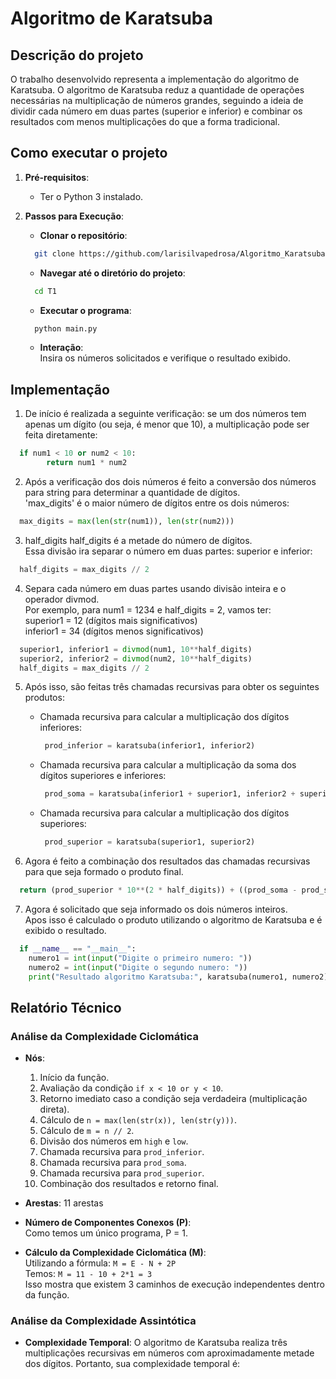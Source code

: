 # Algoritmo de Karatsuba

## Descrição do projeto
O trabalho desenvolvido representa a implementação do algoritmo de Karatsuba. O algoritmo de Karatsuba reduz a quantidade de operações necessárias na multiplicação de números grandes, seguindo a ideia de dividir cada número em duas partes (superior e inferior) e combinar os resultados com menos multiplicações do que a forma tradicional.

## Como executar o projeto

1. **Pré-requisitos**:
   - Ter o Python 3 instalado.

2. **Passos para Execução**:
    - **Clonar o repositório**:      
     ```bash
       git clone https://github.com/larisilvapedrosa/Algoritmo_Karatsuba.git
     ```

     - **Navegar até o diretório do projeto**:      
     ```bash
       cd T1
     ```

     - **Executar o programa**:      
     ```bash
       python main.py
     ```

     - **Interação**:      
     Insira os números solicitados e verifique o resultado exibido.
 



## Implementação
1. De início é realizada a seguinte verificação: se um dos números tem apenas um dígito (ou seja, é menor que 10), a multiplicação pode ser feita diretamente:

```python
  if num1 < 10 or num2 < 10:
        return num1 * num2
```

2. Após a verificação dos dois números é feito a conversão dos números para string para determinar a quantidade de dígitos. <br/>
   'max_digits' é o maior número de dígitos entre os dois números:
```python
  max_digits = max(len(str(num1)), len(str(num2)))
```

3. half_digits half_digits é a metade do número de dígitos. <br/>
   Essa divisão ira separar o número em duas partes: superior e inferior:
```python
  half_digits = max_digits // 2  
```

4. Separa cada número em duas partes usando divisão inteira e o operador divmod.<br/>
   Por exemplo, para num1 = 1234 e half_digits = 2, vamos ter:<br/>
   superior1 = 12 (dígitos mais significativos)<br/>
   inferior1 = 34 (dígitos menos significativos)
```python
  superior1, inferior1 = divmod(num1, 10**half_digits)
  superior2, inferior2 = divmod(num2, 10**half_digits)
  half_digits = max_digits // 2  
```

5. Após isso, são feitas três chamadas recursivas para obter os seguintes produtos:
   - Chamada recursiva para calcular a multiplicação dos dígitos inferiores:
     ```python
      prod_inferior = karatsuba(inferior1, inferior2) 
     ```
     
   - Chamada recursiva para calcular a multiplicação da soma dos dígitos superiores e inferiores:
     ```python
      prod_soma = karatsuba(inferior1 + superior1, inferior2 + superior2)
     ```
     
   - Chamada recursiva para calcular a multiplicação dos dígitos superiores:
     ```python
      prod_superior = karatsuba(superior1, superior2)
     ```     

6. Agora é feito a combinação dos resultados das chamadas recursivas para que seja formado o produto final.
```python
  return (prod_superior * 10**(2 * half_digits)) + ((prod_soma - prod_superior - prod_inferior) * 10**half_digits) + prod_inferior
```

7. Agora é solicitado que seja informado os dois números inteiros. <br/>
Apos isso é calculado o produto utilizando o algoritmo de Karatsuba e é exibido o resultado.
```python
  if __name__ == "__main__":
    numero1 = int(input("Digite o primeiro numero: "))
    numero2 = int(input("Digite o segundo numero: "))
    print("Resultado algoritmo Karatsuba:", karatsuba(numero1, numero2))
```
## Relatório Técnico
### Análise da Complexidade Ciclomática
- **Nós**:
    1. Início da função.
    2. Avaliação da condição `if x < 10 or y < 10`.
    3. Retorno imediato caso a condição seja verdadeira (multiplicação direta).
    4. Cálculo de `n = max(len(str(x)), len(str(y)))`.
    5. Cálculo de `m = n // 2`.
    6. Divisão dos números em `high` e `low`.
    7. Chamada recursiva para `prod_inferior`.
    8. Chamada recursiva para `prod_soma`.
    9. Chamada recursiva para `prod_superior`.
    10. Combinação dos resultados e retorno final.

- **Arestas**: 11 arestas
  
- **Número de Componentes Conexos (P)**:  
  Como temos um único programa, P = 1.

- **Cálculo da Complexidade Ciclomática (M)**:  
  Utilizando a fórmula: `M = E - N + 2P` <br/>
  Temos: `M = 11 - 10 + 2*1 = 3`<br/>
  Isso mostra que existem 3 caminhos de execução independentes dentro da função.

### Análise da Complexidade Assintótica
- **Complexidade Temporal**:
  O algoritmo de Karatsuba realiza três multiplicações recursivas em números com aproximadamente metade dos dígitos. Portanto, sua complexidade temporal é:

